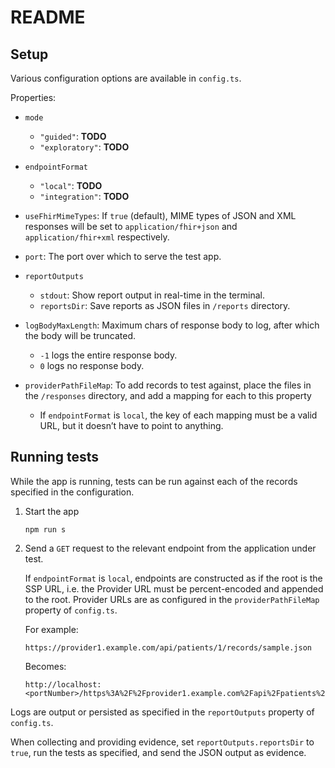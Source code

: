 # README

## Setup

Various configuration options are available in `config.ts`.

Properties:

* `mode`
  - `"guided"`: **TODO**
  - `"exploratory"`: **TODO**

* `endpointFormat`
  - `"local"`: **TODO**
  - `"integration"`: **TODO**

* `useFhirMimeTypes`: If `true` (default), MIME types of JSON and XML responses will be set to `application/fhir+json` and `application/fhir+xml` respectively.

* `port`: The port over which to serve the test app.

* `reportOutputs`
  - `stdout`: Show report output in real-time in the terminal.
  - `reportsDir`: Save reports as JSON files in `/reports` directory.

* `logBodyMaxLength`: Maximum chars of response body to log, after which the body will be truncated.
  - `-1` logs the entire response body.
  - `0` logs no response body.

* `providerPathFileMap`: To add records to test against, place the files in the `/responses` directory, and add a mapping for each to this property
  -  If `endpointFormat` is `local`, the key of each mapping must be a valid URL, but it doesn&rsquo;t have to point to anything.


## Running tests

While the app is running, tests can be run against each of the records specified in the configuration.

1.  Start the app

    ```
    npm run s
    ```

2.  Send a `GET` request to the relevant endpoint from the application under test.
    
    If `endpointFormat` is `local`, endpoints are constructed as if the root is the SSP URL, i.e. the Provider URL must be percent-encoded and appended to the root. Provider URLs are as configured in the `providerPathFileMap` property of `config.ts`.

    For example:

    ```
    https://provider1.example.com/api/patients/1/records/sample.json
    ```
    Becomes:

    <pre><code><span id="urlOrigin">http://localhost:&lt;portNumber&gt;</span>/https%3A%2F%2Fprovider1.example.com%2Fapi%2Fpatients%2F1%2Frecords%2Fsample.json</code></pre>

Logs are output or persisted as specified in the `reportOutputs` property of `config.ts`.

When collecting and providing evidence, set `reportOutputs.reportsDir` to `true`, run the tests as specified, and send the JSON output as evidence.

<!-- TODO -->
<!-- JSON logs can be viewed in human-readable format by running `npm run pretty-html <fileName>`. -->

<!-- <div class="message is-warning">
<div class="message-body" markdown="1">
**Note**: [note]
</div>
</div> -->
